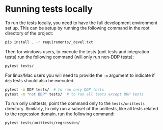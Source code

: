 # Running tests locally

To run the tests locally, you need to have the full development environment set up. This can be setup by running
the following command in the root directory of the project:

```bash
pip install . -r requirements/_devel.txt
```

Then for windows users, to execute the tests (unit tests and integration tests) run the following command (will only
run non-DDP tests):

```bash
pytest tests/
```

For linux/Mac users you will need to provide the `-m` argument to indicate if `ddp` tests should also be executed:

```bash
pytest -m DDP tests/  # to run only DDP tests
pytest -m "not DDP" tests/  # to run all tests except DDP tests
```

To run only unittests, point the command only to the `tests/unittests` directory. Similarly, to only run a subset of the
unittests, like all tests related to the regression domain, run the following command:

```bash
pytest tests/unittests/regression/
```

